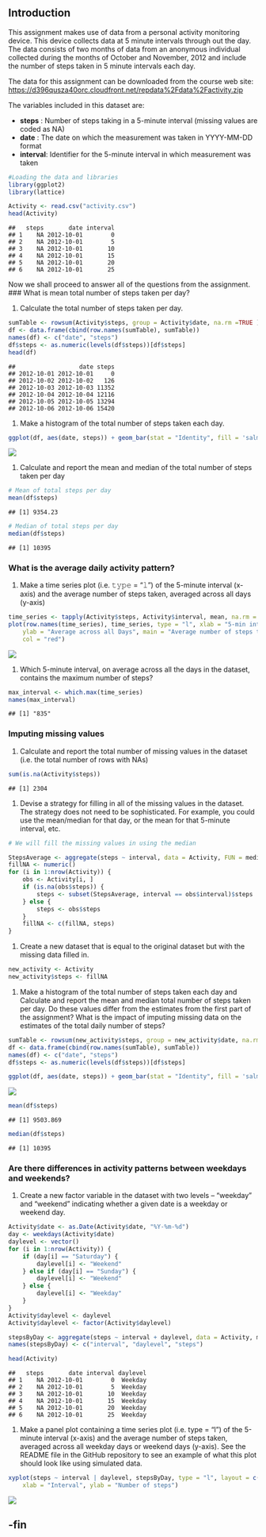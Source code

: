 Introduction
------------

This assignment makes use of data from a personal activity monitoring
device. This device collects data at 5 minute intervals through out the
day. The data consists of two months of data from an anonymous
individual collected during the months of October and November, 2012 and
include the number of steps taken in 5 minute intervals each day.

The data for this assignment can be downloaded from the course web site:
<a href="https://d396qusza40orc.cloudfront.net/repdata%2Fdata%2Factivity.zip" class="uri">https://d396qusza40orc.cloudfront.net/repdata%2Fdata%2Factivity.zip</a>

The variables included in this dataset are:

-   **steps** : Number of steps taking in a 5-minute interval (missing
    values are coded as NA)
-   **date** : The date on which the measurement was taken in YYYY-MM-DD
    format
-   **interval**: Identifier for the 5-minute interval in which
    measurement was taken

``` r
#Loading the data and libraries
library(ggplot2)
library(lattice)

Activity <- read.csv("activity.csv")
head(Activity)
```

    ##   steps       date interval
    ## 1    NA 2012-10-01        0
    ## 2    NA 2012-10-01        5
    ## 3    NA 2012-10-01       10
    ## 4    NA 2012-10-01       15
    ## 5    NA 2012-10-01       20
    ## 6    NA 2012-10-01       25

Now we shall proceed to answer all of the questions from the assignment.
\#\#\# What is mean total number of steps taken per day?

1.  Calculate the total number of steps taken per day.

``` r
sumTable <- rowsum(Activity$steps, group = Activity$date, na.rm =TRUE )
df <- data.frame(cbind(row.names(sumTable), sumTable))
names(df) <- c("date", "steps") 
df$steps <- as.numeric(levels(df$steps))[df$steps]
head(df)
```

    ##                  date steps
    ## 2012-10-01 2012-10-01     0
    ## 2012-10-02 2012-10-02   126
    ## 2012-10-03 2012-10-03 11352
    ## 2012-10-04 2012-10-04 12116
    ## 2012-10-05 2012-10-05 13294
    ## 2012-10-06 2012-10-06 15420

1.  Make a histogram of the total number of steps taken each day.

``` r
ggplot(df, aes(date, steps)) + geom_bar(stat = "Identity", fill = 'salmon', na.rm = TRUE)+labs(title ="Total steps taken per day")
```

![](Report1_files/figure-markdown_github/unnamed-chunk-3-1.png)

1.  Calculate and report the mean and median of the total number of
    steps taken per day

``` r
# Mean of total steps per day
mean(df$steps)
```

    ## [1] 9354.23

``` r
# Median of total steps per day
median(df$steps)
```

    ## [1] 10395

### What is the average daily activity pattern?

1.  Make a time series plot (i.e. 𝚝𝚢𝚙𝚎 = “𝚕”) of the 5-minute interval
    (x-axis) and the average number of steps taken, averaged across all
    days (y-axis)

``` r
time_series <- tapply(Activity$steps, Activity$interval, mean, na.rm = TRUE)
plot(row.names(time_series), time_series, type = "l", xlab = "5-min interval", 
    ylab = "Average across all Days", main = "Average number of steps taken", 
    col = "red")
```

![](Report1_files/figure-markdown_github/unnamed-chunk-6-1.png)

1.  Which 5-minute interval, on average across all the days in the
    dataset, contains the maximum number of steps?

``` r
max_interval <- which.max(time_series)
names(max_interval)
```

    ## [1] "835"

### Imputing missing values

1.  Calculate and report the total number of missing values in the
    dataset (i.e. the total number of rows with NAs)

``` r
sum(is.na(Activity$steps))
```

    ## [1] 2304

1.  Devise a strategy for filling in all of the missing values in the
    dataset. The strategy does not need to be sophisticated. For
    example, you could use the mean/median for that day, or the mean for
    that 5-minute interval, etc.

``` r
# We will fill the missing values in using the median

StepsAverage <- aggregate(steps ~ interval, data = Activity, FUN = median)
fillNA <- numeric()
for (i in 1:nrow(Activity)) {
    obs <- Activity[i, ]
    if (is.na(obs$steps)) {
        steps <- subset(StepsAverage, interval == obs$interval)$steps
    } else {
        steps <- obs$steps
    }
    fillNA <- c(fillNA, steps)
}
```

1.  Create a new dataset that is equal to the original dataset but with
    the missing data filled in.

``` r
new_activity <- Activity
new_activity$steps <- fillNA
```

1.  Make a histogram of the total number of steps taken each day and
    Calculate and report the mean and median total number of steps taken
    per day. Do these values differ from the estimates from the first
    part of the assignment? What is the impact of imputing missing data
    on the estimates of the total daily number of steps?

``` r
sumTable <- rowsum(new_activity$steps, group = new_activity$date, na.rm =TRUE )
df <- data.frame(cbind(row.names(sumTable), sumTable))
names(df) <- c("date", "steps") 
df$steps <- as.numeric(levels(df$steps))[df$steps]

ggplot(df, aes(date, steps)) + geom_bar(stat = "Identity", fill = 'salmon', na.rm = TRUE)+labs(title ="Total steps taken per day")
```

![](Report1_files/figure-markdown_github/unnamed-chunk-11-1.png)

``` r
mean(df$steps) 
```

    ## [1] 9503.869

``` r
median(df$steps)
```

    ## [1] 10395

### Are there differences in activity patterns between weekdays and weekends?

1.  Create a new factor variable in the dataset with two levels –
    “weekday” and “weekend” indicating whether a given date is a weekday
    or weekend day.

``` r
Activity$date <- as.Date(Activity$date, "%Y-%m-%d")
day <- weekdays(Activity$date)
daylevel <- vector()
for (i in 1:nrow(Activity)) {
    if (day[i] == "Saturday") {
        daylevel[i] <- "Weekend"
    } else if (day[i] == "Sunday") {
        daylevel[i] <- "Weekend"
    } else {
        daylevel[i] <- "Weekday"
    }
}
Activity$daylevel <- daylevel
Activity$daylevel <- factor(Activity$daylevel)

stepsByDay <- aggregate(steps ~ interval + daylevel, data = Activity, mean)
names(stepsByDay) <- c("interval", "daylevel", "steps")

head(Activity)
```

    ##   steps       date interval daylevel
    ## 1    NA 2012-10-01        0  Weekday
    ## 2    NA 2012-10-01        5  Weekday
    ## 3    NA 2012-10-01       10  Weekday
    ## 4    NA 2012-10-01       15  Weekday
    ## 5    NA 2012-10-01       20  Weekday
    ## 6    NA 2012-10-01       25  Weekday

1.  Make a panel plot containing a time series plot (i.e. type = “l”) of
    the 5-minute interval (x-axis) and the average number of steps
    taken, averaged across all weekday days or weekend days (y-axis).
    See the README file in the GitHub repository to see an example of
    what this plot should look like using simulated data.

``` r
xyplot(steps ~ interval | daylevel, stepsByDay, type = "l", layout = c(1, 2), 
    xlab = "Interval", ylab = "Number of steps")
```

![](Report1_files/figure-markdown_github/unnamed-chunk-14-1.png)

-fin
----
